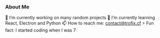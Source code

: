 ### About Me

<!--
**TrofixXD/TrofixXD** is a ✨ _special_ ✨ repository because its `README.md` (this file) appears on your GitHub profile.

Here are some ideas to get you started:

- 🔭 I’m currently working on ...
- 🌱 I’m currently learning ...
- 👯 I’m looking to collaborate on ...
- 🤔 I’m looking for help with ...
- 💬 Ask me about ...
- 📫 How to reach me: ...
- 😄 Pronouns: ...
- ⚡ Fun fact: ...
-->

🔭 I’m currently working on many random projects
🌱 I’m currently learning React, Electron and Python
📫 How to reach me: contact@trofix.cf
⚡ Fun fact: I started coding when I was 7
